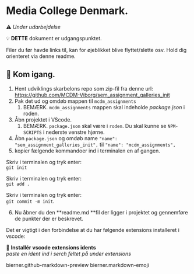 # Media College Denmark.

:warning: *Under udarbejdelse*

:bulb: **DETTE** dokument er udgangspunktet. 

Filer du før havde links til, kan for øjeblikket blive flyttet/slette osv. Hold dig orienteret via denne readme.

## :dart: Kom igang.

1. Hent udviklings skarbelons repo som zip-fil fra denne url: https://github.com/MCDM-Viborg/sem_assignment_galleries_init
2. Pak det ud og omdøb mappen til `mcdm_assignments`
    1. BEMÆRK. `mcdm_assignments` mappen skal indeholde *package.json* i roden.
3. Åbn projektet i VScode.
    1. BEMÆRK. `package.json` skal være i `roden`. Du skal kunne se `NPM-SCRIPTS` i nederste venstre hjørne.
4. Åbn `package.json` og omdøb name `"name": "sem_assignment_galleries_init",` til `"name": "mcdm_assignments",`
4. kopier fælgende kommandoer ind i terminalen en af gangen.

Skriv i terminalen og tryk enter:       
`git init`

Skriv i terminalen og tryk enter:       
`git add .`

Skriv i terminalen og tryk enter:       
`git commit -m init`.

6. Nu åbner du den **readme.md **fil der ligger i projektet og gennemføre de punkter der er beskrevet.

Det er vigtigt i den forbindelse at du har følgende extensions installeret i vscode:

:dart: **Installér vscode extensions idents**    
*paste en ident ind i serch feltet på under extensions*         

bierner.github-markdown-preview
bierner.markdown-emoji

